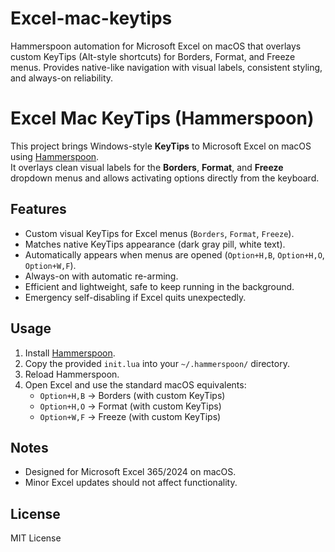 # Excel-mac-keytips
Hammerspoon automation for Microsoft Excel on macOS that overlays custom KeyTips (Alt-style shortcuts) for Borders, Format, and Freeze menus. Provides native-like navigation with visual labels, consistent styling, and always-on reliability.

# Excel Mac KeyTips (Hammerspoon)

This project brings Windows-style **KeyTips** to Microsoft Excel on macOS using [Hammerspoon](https://www.hammerspoon.org/).  
It overlays clean visual labels for the **Borders**, **Format**, and **Freeze** dropdown menus and allows activating options directly from the keyboard.

## Features
- Custom visual KeyTips for Excel menus (`Borders`, `Format`, `Freeze`).
- Matches native KeyTips appearance (dark gray pill, white text).
- Automatically appears when menus are opened (`Option+H,B`, `Option+H,O`, `Option+W,F`).
- Always-on with automatic re-arming.
- Efficient and lightweight, safe to keep running in the background.
- Emergency self-disabling if Excel quits unexpectedly.

## Usage
1. Install [Hammerspoon](https://www.hammerspoon.org/).
2. Copy the provided `init.lua` into your `~/.hammerspoon/` directory.
3. Reload Hammerspoon.
4. Open Excel and use the standard macOS equivalents:
   - `Option+H,B` → Borders (with custom KeyTips)
   - `Option+H,O` → Format (with custom KeyTips)
   - `Option+W,F` → Freeze (with custom KeyTips)

## Notes
- Designed for Microsoft Excel 365/2024 on macOS.
- Minor Excel updates should not affect functionality.

## License
MIT License

